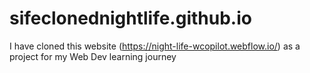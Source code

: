 # sifeclonednightlife.github.io
I have cloned this website (https://night-life-wcopilot.webflow.io/) as a project for my Web Dev learning journey

